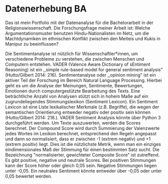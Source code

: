 # Datenerhebung BA
Das ist mein Portfolio mit der Datenanalyse für die Bachelorarbeit in der Religionswissenschaft.
Die Forschungsfrage meiner Arbeit ist: Welche Argumentationsmuster benutzen Hindu-Nationalisten im Netz, um die Machtdynamiken im ethnischen Konflikt zwischen den Meiteis und Kukis in Manipur zu beeinflussen?

Die Sentimentanalyse ist nützlich für Wissenschaftler*innen, um verschiedene Probleme zu verstehen, die zwischen Menschen und Computern entstehen. VADER (Valence Aware Dictionary of sEntiment Reasoning) ist ein ,,simple rule-based model for general sentiment analysis” (Hutto/Gilbert 2014: 216). Sentimentanalyse oder ,,opinion mining” ist ein aktiver Teil der Forschung im Bereich Natural Language Processing. Hierbei geht es um die Analyse der Meinungen, Sentimente, Bewertungen, Emotionen durch computergestützte Bearbeitung des Texts. Eine beträchtliche Anzahl von Analysen stützt sich in hohem Maße auf ein zugrundeliegendes Stimmungslexikon (Sentiment Lexicon). Ein Sentiment Lexicon ist eine Liste lexikalischer Merkmale (z.B. Begriffe), die wegen der semantischen Orientierung entweder negativ oder positiv sein können (Hutto/Gilbert 2014: 218.).
VADER Sentiment Analysis könnte über Python 3  durchgeführt werden. Um Texte auszuwerten, werden die Scores berechnet. Der Compound Score wird durch Summierung der Valenzwerte jedes Wortes im Lexikon berechnet, entsprechend den Regeln angepasst und dann so normalisiert, dass er zwischen -1 (extrem negativ) und +1 (extrem positiv) liegt. Dies ist die nützlichste Metrik, wenn man ein einziges eindimensionales Maß der Stimmung für einen bestimmten Satz sucht. Die Bezeichnung "normalisierter, gewichteter Composite Score" ist zutreffend. Es gibt positive, negative und neutrale Scores. Bei positiven Stimmungen kann der Score höher oder gleich 0,05 sein. Negative Stimmungen liegen unter -0,05. Ein neutrales Sentiment könnte entweder über -0,05 oder unter 0,05 bewertet werden.

